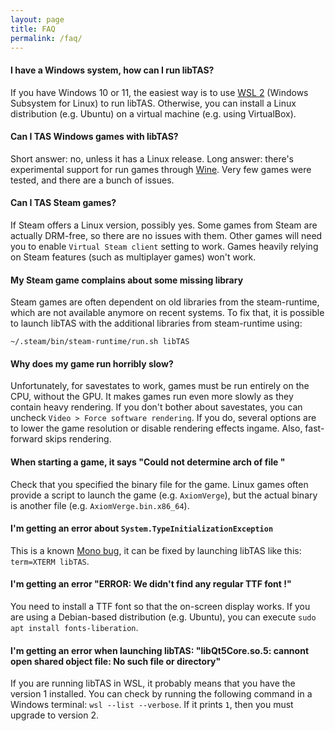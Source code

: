 ```yaml
---
layout: page
title: FAQ
permalink: /faq/
---
```



#### I have a Windows system, how can I run libTAS?

If you have Windows 10 or 11, the easiest way is to use [WSL 2](../guides/wsl) (Windows Subsystem for Linux) to run libTAS. Otherwise, you can install a Linux distribution (e.g. Ubuntu) on a virtual machine (e.g. using VirtualBox).

#### Can I TAS Windows games with libTAS?

Short answer: no, unless it has a Linux release. Long answer: there's experimental support for run games through [Wine](https://github.com/clementgallet/libTAS#run-windows-games-through-wine). Very few games were tested, and there are a bunch of issues.

#### Can I TAS Steam games?

If Steam offers a Linux version, possibly yes. Some games from Steam are actually DRM-free, so there are no issues with them. Other games will need you to enable `Virtual Steam client` setting to work. Games heavily relying on Steam features (such as multiplayer games) won't work.

#### My Steam game complains about some missing library

Steam games are often dependent on old libraries from the steam-runtime, which are not available anymore
on recent systems. To fix that, it is possible to launch libTAS with the additional
libraries from steam-runtime using:

    ~/.steam/bin/steam-runtime/run.sh libTAS

#### Why does my game run horribly slow?

Unfortunately, for savestates to work, games must be run entirely on the CPU, without the GPU. It makes games run even more slowly as they contain heavy rendering. If you don't bother about savestates, you can uncheck `Video > Force software rendering`. If you do, several options are to lower the game resolution or disable rendering effects ingame. Also, fast-forward skips rendering.

#### When starting a game, it says "Could not determine arch of file <path>"

Check that you specified the binary file for the game. Linux games often provide a script
to launch the game (e.g. `AxiomVerge`), but the actual binary is another file
(e.g. `AxiomVerge.bin.x86_64`).

#### I'm getting an error about `System.TypeInitializationException`

This is a known [Mono bug](https://github.com/mono/mono/issues/6752), it can be
fixed by launching libTAS like this: `term=XTERM libTAS`.

#### I'm getting an error "ERROR: We didn't find any regular TTF font !"

You need to install a TTF font so that the on-screen display works. If you are using a
Debian-based distribution (e.g. Ubuntu), you can execute `sudo apt install fonts-liberation`.

#### I'm getting an error when launching libTAS: "libQt5Core.so.5: cannont open shared object file: No such file or directory"

If you are running libTAS in WSL, it probably means that you have the version 1 installed. You can check by running the following command in a Windows terminal: `wsl --list --verbose`. If it prints `1`, then you must upgrade to version 2.
